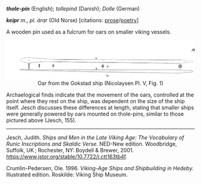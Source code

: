 **_thole-pin_** (English); _tollepind_ (Danish); _Dolle_ (German)

_**keipr** m., pl. árar_ (Old Norse) [citations: [prose](https://onp.ku.dk/onp/onp.php?o42936)/[poetry](https://lexiconpoeticum.org/m.php?p=lemma&i=44158)]  


  A wooden pin used as a fulcrum for oars on smaller viking vessels.     

<div align="center">
  
  ![oar from Gokstad ship](../images/Nicolaysen_Oars.png)  
  Oar from the Gokstad ship (Nicolaysen Pl. V, Fig. 1)

</div>

  Archaelogical finds indicate that the movement of the oars, controlled at the point where they rest on the ship, was dependent on the size of the ship itself. Jesch discusses these differences at length, stating that smaller ships were generally powered by oars mounted on thole-pins, similar to those pictured above (Jesch, 155).     

---

  Jesch, Judith. _Ships and Men in the Late Viking Age: The Vocabulary of Runic Inscriptions and Skaldic Verse._ NED-New edition. Woodbridge, Suffolk, UK ; Rochester, NY: 
Boydell & Brewer, 2001. https://www.jstor.org/stable/10.7722/j.ctt163tb4f.


  Crumlin-Pedersen, Ole. 1996. _Viking-Age Ships and Shipbuilding in Hedeby._ Illustrated edition. Roskilde: Viking Ship Museum.



